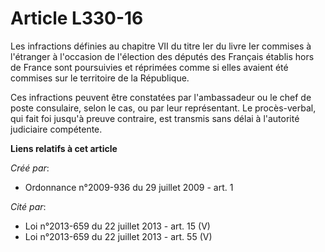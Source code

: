 # Article L330-16

Les infractions définies au chapitre VII du titre Ier du livre Ier commises à l'étranger à l'occasion de l'élection des
députés des Français établis hors de France sont poursuivies et réprimées comme si elles avaient été commises sur le
territoire de la République. 

Ces infractions peuvent être constatées par l'ambassadeur ou le chef de poste consulaire, selon le cas, ou par leur
représentant. Le procès-verbal, qui fait foi jusqu'à preuve contraire, est transmis sans délai à l'autorité judiciaire
compétente.

**Liens relatifs à cet article**

_Créé par_:

  - Ordonnance n°2009-936 du 29 juillet 2009 - art. 1

_Cité par_:

  - Loi n°2013-659 du 22 juillet 2013 - art. 15 (V)
  - Loi n°2013-659 du 22 juillet 2013 - art. 55 (V)
